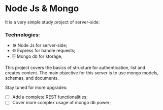 # Node Js & Mongo

It is a very simple study project of server-side:

### Technologies:

- ⚙️ Node Js for server-side;
- 🌐 Express for handle requests;
- 🗄️ Mongo db for storage;

This project covers the basics of structure for authentication, list and creates content. The main objective for this server is to use mongo models, schemas, and documents.

Stay tuned for more upgrades:

- [ ]  Add a complete REST functionalities;
- [ ]  Cover more complex usage of mongo db power;